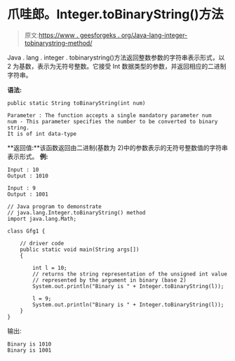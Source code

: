 # 爪哇郎。Integer.toBinaryString()方法

> 原文:[https://www . geesforgeks . org/Java-lang-integer-tobinarystring-method/](https://www.geeksforgeeks.org/java-lang-integer-tobinarystring-method/)

Java . lang . integer . tobinarystring()方法返回整数参数的字符串表示形式，以 2 为基数，表示为无符号整数。它接受 Int 数据类型的参数，并返回相应的二进制字符串。

**语法:**

```
public static String toBinaryString(int num)

Parameter : The function accepts a single mandatory parameter num 
num - This parameter specifies the number to be converted to binary string. 
It is of int data-type 
```

**返回值:**该函数返回由二进制(基数为 2)中的参数表示的无符号整数值的字符串表示形式。
**例:**

```
Input : 10 
Output : 1010 

Input : 9
Output : 1001 

```

```
// Java program to demonstrate
// java.lang.Integer.toBinaryString() method
import java.lang.Math;

class Gfg1 {

    // driver code
    public static void main(String args[])
    {

        int l = 10;
        // returns the string representation of the unsigned int value
        // represented by the argument in binary (base 2)
        System.out.println("Binary is " + Integer.toBinaryString(l));

        l = 9;
        System.out.println("Binary is " + Integer.toBinaryString(l));
    }
}
```

输出:

```
Binary is 1010
Binary is 1001

```